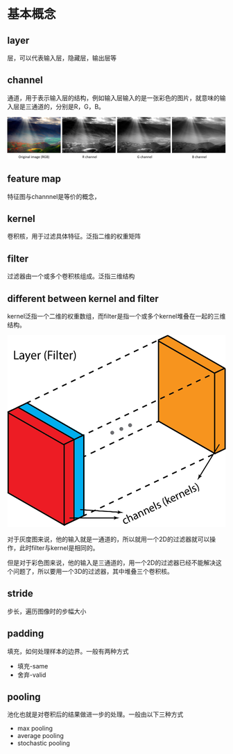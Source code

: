 # 基本概念

## layer

层，可以代表输入层，隐藏层，输出层等

## channel

通道，用于表示输入层的结构，例如输入层输入的是一张彩色的图片，就意味的输入层是三通道的，分别是R，G，B。

![](../.gitbook/assets/image.png)

## feature map

特征图与channnel是等价的概念，

## kernel

卷积核，用于过滤具体特征。泛指二维的权重矩阵

## filter

过滤器由一个或多个卷积核组成。泛指三维结构

## different between kernel and filter

kernel泛指一个二维的权重数组，而filter是指一个或多个kernel堆叠在一起的三维结构。

![](../.gitbook/assets/image%20%281%29.png)

对于灰度图来说，他的输入就是一通道的，所以就用一个2D的过滤器就可以操作，此时filter与kernel是相同的。

但是对于彩色图来说，他的输入是三通道的，用一个2D的过滤器已经不能解决这个问题了，所以要用一个3D的过滤器，其中堆叠三个卷积核。

## stride

步长，遍历图像时的步幅大小

## padding

填充，如何处理样本的边界。一般有两种方式

* 填充-same
* 舍弃-valid

## pooling

池化也就是对卷积后的结果做进一步的处理。一般由以下三种方式

* max pooling
* average pooling
* stochastic pooling



